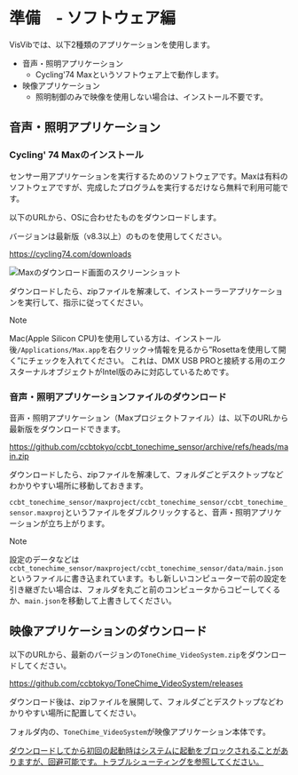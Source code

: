 # 準備　- ソフトウェア編

VisVibでは、以下2種類のアプリケーションを使用します。

- 音声・照明アプリケーション
  - Cycling'74 Maxというソフトウェア上で動作します。
- 映像アプリケーション
  - 照明制御のみで映像を使用しない場合は、インストール不要です。


<!-- todo:インストーラーダイアログの詳細な説明 -->

## 音声・照明アプリケーション

### Cycling' 74 Maxのインストール

センサー用アプリケーションを実行するためのソフトウェアです。Maxは有料のソフトウェアですが、完成したプログラムを実行するだけなら無料で利用可能です。

以下のURLから、OSに合わせたものをダウンロードします。

バージョンは最新版（v8.3以上）のものを使用してください。

<https://cycling74.com/downloads>

![Maxのダウンロード画面のスクリーンショット](../../img/dl_max.png)

ダウンロードしたら、zipファイルを解凍して、インストーラーアプリケーションを実行して、指示に従ってください。

> [!NOTE]
> Mac(Apple Silicon CPU)を使用している方は、インストール後`/Applications/Max.app`を右クリック→情報を見るから”Rosettaを使用して開く”にチェックを入れてください。
> これは、DMX USB PROと接続する用のエクスターナルオブジェクトがIntel版のみに対応しているためです。

### 音声・照明アプリケーションファイルのダウンロード

音声・照明アプリケーション（Maxプロジェクトファイル）は、以下のURLから最新版をダウンロードできます。

<https://github.com/ccbtokyo/ccbt_tonechime_sensor/archive/refs/heads/main.zip>

ダウンロードしたら、zipファイルを解凍して、フォルダごとデスクトップなどわかりやすい場所に移動しておきます。

`ccbt_tonechime_sensor/maxproject/ccbt_tonechime_sensor/ccbt_tonechime_sensor.maxproj`というファイルをダブルクリックすると、音声・照明アプリケーションが立ち上がります。

> [!NOTE]
> 設定のデータなどは`ccbt_tonechime_sensor/maxproject/ccbt_tonechime_sensor/data/main.json`というファイルに書き込まれています。もし新しいコンピューターで前の設定を引き継ぎたい場合は、フォルダを丸ごと前のコンピュータからコピーしてくるか、`main.json`を移動して上書きしてください。

## 映像アプリケーションのダウンロード

以下のURLから、最新のバージョンの`ToneChime_VideoSystem.zip`をダウンロードしてください。

<https://github.com/ccbtokyo/ToneChime_VideoSystem/releases>

ダウンロード後は、zipファイルを展開して、フォルダごとデスクトップなどわかりやすい場所に配置してください。

フォルダ内の、`ToneChime_VideoSystem`が映像アプリケーション本体です。

[ダウンロードしてから初回の起動時はシステムに起動をブロックされることがありますが、回避可能です。トラブルシューティングを参照してください。](../../Troubleshooting/index.md#_2)